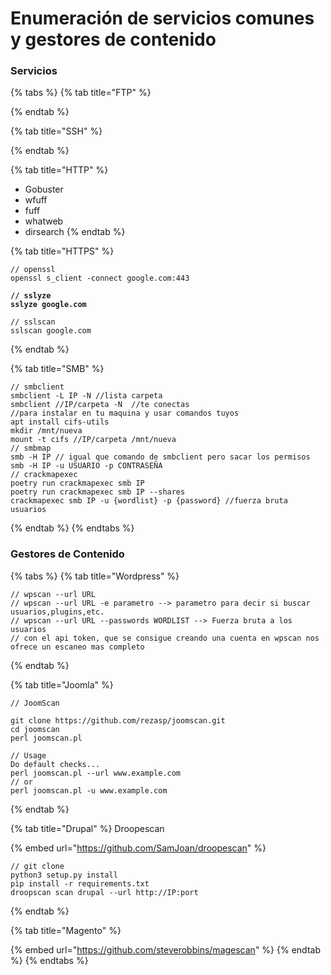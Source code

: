 # Enumeración de servicios comunes y gestores de contenido

### Servicios

{% tabs %}
{% tab title="FTP" %}

{% endtab %}

{% tab title="SSH" %}

{% endtab %}

{% tab title="HTTP" %}
* &#x20;Gobuster
* wfuff
* fuff
* whatweb
* dirsearch
{% endtab %}

{% tab title="HTTPS" %}
```
// openssl
openssl s_client -connect google.com:443
```

<pre><code><strong>// sslyze
</strong><strong>sslyze google.com
</strong></code></pre>

```
// sslscan
sslscan google.com
```
{% endtab %}

{% tab title="SMB" %}
```
// smbclient
smbclient -L IP -N //lista carpeta
smbclient //IP/carpeta -N  //te conectas
//para instalar en tu maquina y usar comandos tuyos
apt install cifs-utils
mkdir /mnt/nueva
mount -t cifs //IP/carpeta /mnt/nueva
// smbmap 
smb -H IP // igual que comando de smbclient pero sacar los permisos
smb -H IP -u USUARIO -p CONTRASEÑA
// crackmapexec 
poetry run crackmapexec smb IP 
poetry run crackmapexec smb IP --shares
crackmapexec smb IP -u {wordlist} -p {password} //fuerza bruta usuarios
```
{% endtab %}
{% endtabs %}

### Gestores de Contenido

{% tabs %}
{% tab title="Wordpress" %}
```
// wpscan --url URL
// wpscan --url URL -e parametro --> parametro para decir si buscar usuarios,plugins,etc.
// wpscan --url URL --passwords WORDLIST --> Fuerza bruta a los usuarios
// con el api token, que se consigue creando una cuenta en wpscan nos ofrece un escaneo mas completo
```
{% endtab %}

{% tab title="Joomla" %}
```
// JoomScan

git clone https://github.com/rezasp/joomscan.git
cd joomscan
perl joomscan.pl

// Usage
Do default checks...
perl joomscan.pl --url www.example.com
// or
perl joomscan.pl -u www.example.com
```
{% endtab %}

{% tab title="Drupal" %}
Droopescan

{% embed url="https://github.com/SamJoan/droopescan" %}

```
// git clone
python3 setup.py install 
pìp install -r requirements.txt
droopscan scan drupal --url http://IP:port
```
{% endtab %}

{% tab title="Magento" %}


{% embed url="https://github.com/steverobbins/magescan" %}
{% endtab %}
{% endtabs %}

